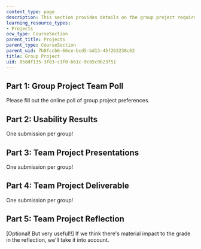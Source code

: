 ```yaml
---
content_type: page
description: This section provides details on the group project required for the course.
learning_resource_types:
- Projects
ocw_type: CourseSection
parent_title: Projects
parent_type: CourseSection
parent_uid: 7b8fccb6-66ce-bcd5-bd13-45f263238c62
title: Group Project
uid: 058df135-3f83-c1f0-b61c-9c85c9b23f51
---
```


Part 1: Group Project Team Poll
-------------------------------

Please fill out the online poll of group project preferences.

Part 2: Usability Results
-------------------------

One submission per group!

Part 3: Team Project Presentations
----------------------------------

One submission per group!

Part 4: Team Project Deliverable
--------------------------------

One submission per group!

Part 5: Team Project Reflection
-------------------------------

\[Optional! But very useful!!\] If we think there's material impact to the grade in the reflection, we'll take it into account.